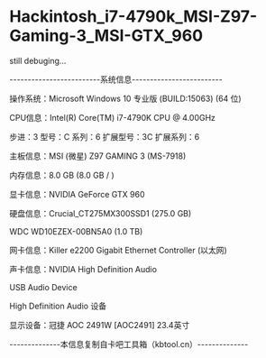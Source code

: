 # Hackintosh_i7-4790k_MSI-Z97-Gaming-3_MSI-GTX_960

still debuging...

-------------------------系统信息-------------------------

操作系统：Microsoft Windows 10 专业版 (BUILD:15063) (64 位)

CPU信息：Intel(R) Core(TM) i7-4790K CPU @ 4.00GHz

步进：3 型号：C 系列：6 扩展型号：3C 扩展系列：6

主板信息：MSI (微星) Z97 GAMING 3 (MS-7918)

内存信息：8.0 GB (8.0 GB / )

显卡信息：NVIDIA GeForce GTX 960

硬盘信息：Crucial_CT275MX300SSD1 (275.0 GB)

WDC WD10EZEX-00BN5A0 (1.0 TB)

网卡信息：Killer e2200 Gigabit Ethernet Controller (以太网)

声卡信息：NVIDIA High Definition Audio

USB Audio Device

High Definition Audio 设备

显示设备：冠捷 AOC 2491W [AOC2491] 23.4英寸

--------------本信息复制自卡吧工具箱（kbtool.cn）--------------
